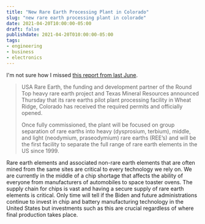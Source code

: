 ```yaml
---
title: "New Rare Earth Processing Plant in Colorado"
slug: "new rare earth processing plant in colorade"
date: 2021-04-20T10:00:00-05:00
draft: false
publishdate: 2021-04-20T010:00:00-05:00
tags:
- engineering
- business
- electronics
---
```


I'm not sure how I missed [this report from last June][1]. 

>USA Rare Earth, the funding and development partner of the Round Top heavy rare earth project and Texas Mineral Resources announced Thursday that its rare earths pilot plant processing facility in Wheat Ridge, Colorado has received the required permits and officially opened.
>
>Once fully commissioned, the plant will be focused on group separation of rare earths into heavy (dysprosium, terbium), middle, and light (neodymium, praseodymium) rare earths (REE’s) and will be the first facility to separate the full range of rare earth elements in the US since 1999.

Rare earth elements and associated non-rare earth elements that are often mined from the same sites are critical to every technology we rely on. We are currently in the middle of a chip shortage that affects the ability of everyone from manufacturers of automobiles to space toaster ovens. The supply chain for chips is vast and having a secure supply of rare earth elements is critical. Only time will tell if the Biden and future administrations continue to invest in chip and battery manufacturing technology in the United States but investments such as this are crucial regardless of where final production takes place.

[1]: https://oilprice.com/Energy/Energy-General/US-Strengthens-Its-Rare-Earth-Supply-Chain-With-New-Processing-Plant.html
